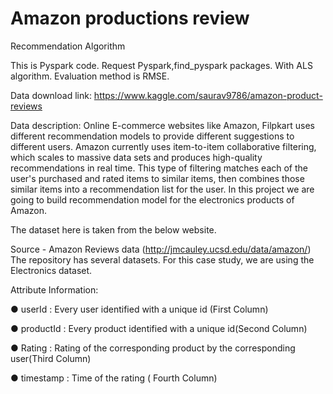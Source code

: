 # Amazon productions review
Recommendation Algorithm


This is Pyspark code. Request Pyspark,find_pyspark packages.
With ALS algorithm.
Evaluation method is RMSE.

Data download link: https://www.kaggle.com/saurav9786/amazon-product-reviews


Data description:
Online E-commerce websites like Amazon, Filpkart uses different recommendation models to provide different suggestions to different users. Amazon currently uses item-to-item collaborative filtering, which scales to massive data sets and produces high-quality recommendations in real time. This type of filtering matches each of the user's purchased and rated items to similar items, then combines those similar items into a recommendation list for the user. In this project we are going to build recommendation model for the electronics products of Amazon.

The dataset here is taken from the below website.

Source - Amazon Reviews data (http://jmcauley.ucsd.edu/data/amazon/) The repository has several datasets. For this case study, we are using the Electronics dataset.

Attribute Information:

● userId : Every user identified with a unique id (First Column)

● productId : Every product identified with a unique id(Second Column)

● Rating : Rating of the corresponding product by the corresponding user(Third Column)

● timestamp : Time of the rating ( Fourth Column)
